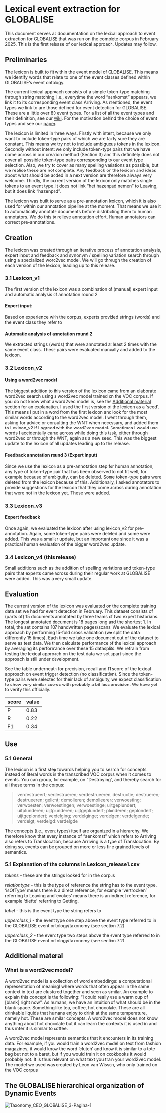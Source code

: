 # Lexical event extraction for GLOBALISE

This document serves as documentation on the lexical approach to event extraction for GLOBALISE that was run on the complete corpus in February 2025. This is the first release of our lexical approach. Updates may follow.

## Preliminaries

The lexicon is built to fit within the event model of GLOBALISE. This means we identify words that relate to one of the event classes defined within GLOBALISE’s event ontology.

The current lexical approach consists of a simple token-type matching through string matching, i.e., everytime the word “aenkomst” appears, we link it to its corresponding event class Arriving. As mentioned, the event types we link to are those defined for event detection for GLOBALISE. These are a little over 80 event types. For a list of all the event types and their definition, see our [wiki](https://github.com/globalise-huygens/nlp-event-detection/wiki). For the motivation behind the choice of event types and see our [paper](https://ceur-ws.org/Vol-3558/paper3332.pdf). 


The lexicon is limited in three ways. Firstly with intent, because we only want to include token-type pairs of which we are fairly sure they are constant. This means we try not to include ambiguous tokens in the lexicon. Secondly without intent: we only include token-type pairs that we have come across in our creation method (Section 3) and this definitely does not cover all possible token-type pairs corresponding to our event type selection. Also, we try to cover as many spelling variations as possible, but we realise these are not complete. Any feedback on the lexicon and ideas about what should be added in a next version are therefore always very welcome. Thirdly, the current version of the lexicon only matches single tokens to an event type. It does not link “het hazenpad nemen” to Leaving, but it does link “hazenpad”. 

The lexicon was built to serve as a pre-annotation lexicon, which it is also used for within our annotation pipeline at the moment. That means we use it to automatically annotate documents before distributing them to human annotators. We do this to relieve annotation effort. Human annotators can correct pre-annotations. 

## Creation

The lexicon was created through an iterative process of annotation analysis, expert input and feedback and synonym / spelling variation search through using a specialized word2vec model. We will go through the creation of each version of the lexicon, leading up to this release. 

### 3.1 Lexicon_v1

The first version of the lexicon was a combination of (manual) expert input and automatic analysis of annotation round 2

#### Expert input:
Based on experience with the corpus, experts provided strings (words) and the event class they refer to

#### Automatic analysis of annotation round 2
We extracted strings (words) that were annotated at least 2 times with the same 	event class. These pairs were evaluated manually and added to the lexicon.

### 3.2 Lexicon_v2

#### Using a word2vec model
The biggest addition to this version of the lexicon came from an elaborate word2vec search using a word2vec model trained on the VOC corpus. If you do not know what a word2vec model is, see the [Additional material](https://github.com/globalise-huygens/nlp-event-lexical-approach/blob/main/README.md#what-is-a-word2vec-model) section for an explanation. I used the first version of the lexicon as a ‘seed’. This means I put in a word from the first lexicon and look for the most similar words according to the word2vec model. I went through them, asking for advice or consulting the WNT when necessary, and added them to Lexicon_v2 if I agreed with the word2vec model. Sometimes I would use words I accidentally came across while doing this task, either through word2vec or through the WNT, again as a new seed. This was the biggest update to the lexicon of all updates leading up to the release.

#### Feedback annotation round 3 (Expert input)
Since we use the lexicon as a pre-annotation step for human annotation, any type 	of token-type pair that has been observed to not fit well, for example because of 	ambiguity, can be deleted. Some token-type pairs were deleted from the lexicon 	because of this. Additionally, I asked annotators to provide suggestions for the 		lexicon that they come across during annotation that were not in the lexicon yet. These were added.

### 3.3 Lexicon_v3

#### Expert feedback
Once again, we evaluated the lexicon after using lexicon_v2 for pre-annotation. Again, some token-type pairs were deleted and some were added. This was a smaller update, but an important one since it was a practical human evaluation of the bigger word2vec update. 

### 3.4 Lexicon_v4 **(this release)**

Small additions such as the addition of spelling variations and token-type pairs that experts came across during their regular work at GLOBALISE were added. This was a very small update.

## Evaluation
The current version of the lexicon was evaluated on the complete training data set we had for event detection in February. This dataset consists of (parts of) 15 documents annotated by three teams of two expert historians. The longest annotated document is 18 pages long and the shortest 1. In total, the set contains 107 handwritten pages/scans. We evaluate the lexical approach by performing 15-fold cross validation (we split the data differently 15 times). Each time we take one document out of the dataset to serve as test data. We then calculate performance of the lexical approach by averaging its performance over these 15 datasplits. We refrain from testing the lexical approach on the test data we set apart since the approach is still under development.

See the table underneath for precision, recall and f1 score of the lexical approach on event trigger detection (no classification). Since the token-type pairs were selected for their lack of ambiguity, we expect classification to show very similar scores with probably a bit less precision. We have yet to verify this officially. 

| score | value|
| -------- | ------- |
| P  | 0.83    |
| R | 0.22     |
| F1   | 0.34   |


## Use

### 5.1 General

The lexicon is a first step towards helping you to search for concepts instead of literal words in the transcribed VOC corpus when it comes to events. You can group, for example, on “Destroying”, and thereby search for all these terms in the corpus: 

> verdestrueert; verdestrueren; verdestrueeren; destructie; destrueren; destrueeren; gelicht; demolieren; demolieeren; verwoesting; verwoesten; verwoestingen; verwoestinge; uijtgeplundert; uitplunderen; uijtplunderen; uijtgeplundert; plonderen; geplondert; uijtgeplondert; verdelging; verdelginge; verdelgen; verdelgende; verdelgt; verdelgd; verdelgde

The concepts (i.e., event types) itself are organized in a hierarchy. We therefore know that every instance of “aenkomst” which refers to Arriving also refers to Translocation, because Arriving is a type of Translocation. By doing so, events can be grouped on more or less fine grained levels of semantics. 

### 5.1 Explanation of the columns in Lexicon_release1.csv

_tokens_ - these are the strings looked for in the corpus

_relationtype_ - this is the type of reference the string has to the event type. ‘isOfType’ means there is a direct reference, for example ‘vertrocken’ referring to Leaving and ‘evokes’ means there is an indirect reference, for example ‘diefte’ referring to Getting. 

_label_ - this is the event type the string refers to

_upperclass_1_ - the event type one step above the event type referred to in the GLOBALISE event ontology/taxonomy (see section 7.2)

_upperclass_2_  - the event type two steps above the event type referred to in the GLOBALISE event ontology/taxonomy (see section 7.2)

## Additional materal

### What is a word2vec model?

A word2vec model is a collection of word embeddings: a computational representation of meaningl where words that often appear in the same context in text are clustered together and seen as similar. An example to explain this concept is the following: “I could really use a warm cup of [blank] right now”. As humans, we have an intuition of what should be in the blank space. Something like tea, coffee, hot chocolate. These are all drinkable liquids that humans enjoy to drink at the same temperature, namely hot. These are similar concepts. A word2vec model does not know anything about hot chocolate but it can learn the contexts it is used in and thus infer it is similar to coffee. 

A word2vec model represents semantics that it encounters in its training data. For example, if you would train a word2vec model on text from fashion magazines, it would know the word ‘clutch’ and know it is similar to a tote bag but not to a baret, but if you would train it on cookbooks it would probably not. It is thus relevant on what text you train your word2vec model. The model we used was created by Leon van Wissen, who only trained on the VOC corpus

## The GLOBALISE hierarchical organization of Dynamic Events



![Taxonomy_CEO_GLOBALISE_3-Pagina-1](https://github.com/user-attachments/assets/15a4dada-84e5-4cb7-a4cb-c73d59e2465a)





